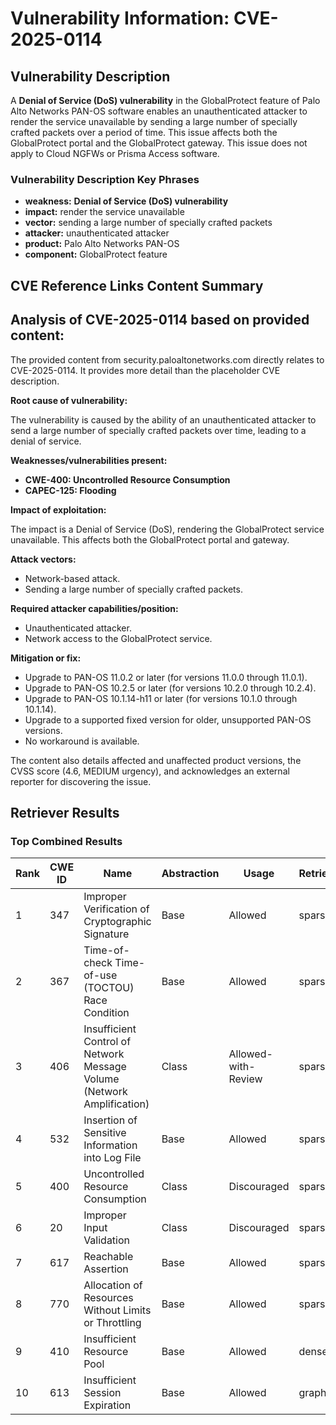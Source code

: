 # Vulnerability Information: CVE-2025-0114

## Vulnerability Description
A **Denial of Service (DoS) vulnerability** in the GlobalProtect feature of Palo Alto Networks PAN-OS software enables an unauthenticated attacker to render the service unavailable by sending a large number of specially crafted packets over a period of time. This issue affects both the GlobalProtect portal and the GlobalProtect gateway. This issue does not apply to Cloud NGFWs or Prisma Access software.

### Vulnerability Description Key Phrases
- **weakness:** **Denial of Service (DoS) vulnerability**
- **impact:** render the service unavailable
- **vector:** sending a large number of specially crafted packets
- **attacker:** unauthenticated attacker
- **product:** Palo Alto Networks PAN-OS
- **component:** GlobalProtect feature

## CVE Reference Links Content Summary
## Analysis of CVE-2025-0114 based on provided content:

The provided content from security.paloaltonetworks.com directly relates to CVE-2025-0114. It provides more detail than the placeholder CVE description.

**Root cause of vulnerability:**

The vulnerability is caused by the ability of an unauthenticated attacker to send a large number of specially crafted packets over time, leading to a denial of service.

**Weaknesses/vulnerabilities present:**

*   **CWE-400: Uncontrolled Resource Consumption**
*   **CAPEC-125: Flooding**

**Impact of exploitation:**

The impact is a Denial of Service (DoS), rendering the GlobalProtect service unavailable. This affects both the GlobalProtect portal and gateway.

**Attack vectors:**

*   Network-based attack.
*   Sending a large number of specially crafted packets.

**Required attacker capabilities/position:**

*   Unauthenticated attacker.
*   Network access to the GlobalProtect service.

**Mitigation or fix:**

*   Upgrade to PAN-OS 11.0.2 or later (for versions 11.0.0 through 11.0.1).
*   Upgrade to PAN-OS 10.2.5 or later (for versions 10.2.0 through 10.2.4).
*   Upgrade to PAN-OS 10.1.14-h11 or later (for versions 10.1.0 through 10.1.14).
*   Upgrade to a supported fixed version for older, unsupported PAN-OS versions.
*   No workaround is available.

The content also details affected and unaffected product versions, the CVSS score (4.6, MEDIUM urgency), and acknowledges an external reporter for discovering the issue.

## Retriever Results

### Top Combined Results

| Rank | CWE ID | Name | Abstraction | Usage  | Retrievers | Individual Scores |
|------|--------|------|-------------|-------|------------|-------------------|
| 1 | 347 | Improper Verification of Cryptographic Signature | Base | Allowed | sparse | 0.465 |
| 2 | 367 | Time-of-check Time-of-use (TOCTOU) Race Condition | Base | Allowed | sparse | 0.426 |
| 3 | 406 | Insufficient Control of Network Message Volume (Network Amplification) | Class | Allowed-with-Review | sparse | 0.417 |
| 4 | 532 | Insertion of Sensitive Information into Log File | Base | Allowed | sparse | 0.405 |
| 5 | 400 | Uncontrolled Resource Consumption | Class | Discouraged | sparse | 0.396 |
| 6 | 20 | Improper Input Validation | Class | Discouraged | sparse | 0.379 |
| 7 | 617 | Reachable Assertion | Base | Allowed | sparse | 0.372 |
| 8 | 770 | Allocation of Resources Without Limits or Throttling | Base | Allowed | sparse | 0.369 |
| 9 | 410 | Insufficient Resource Pool | Base | Allowed | dense | 0.472 |
| 10 | 613 | Insufficient Session Expiration | Base | Allowed | graph | 0.002 |

